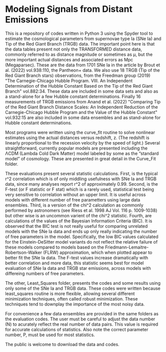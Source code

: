 # Modeling Signals from Distant Emissions

This is a repository of codes written in Python 3 using the Spyder tool to estimate the cosmological parameters from supernovae type Ia (SNe Ia) and Tip of the Red Giant Branch (TRGB) data. The important point here is that the data tables present not only the TRANSFORMED distance data, commonly referred to as distance magnitude or sometimes as μ, but the more important actual distances and associated errors as Mpc (Megaparsec). These are the data from 1701 SNe Ia in the article by Brout et al. (2022) vol.938:110, the Pantheon+ data. We also use 18 TRGB (Tip of the Red Giant Branch stars) observations, from the Freedman group (2019) "The Carnegie-Chicago Hubble Program. VIII. An Independent Determination of the Hubble Constant Based on the Tip of the Red Giant Branch" vol.882:34. These data are included in some data sets and also as a stand-alone for a few Hubble constant determinations. Finally 16 measurements of TRGB emissions from Anand et al. (2022) "Comparing Tip of the Red Giant Branch Distance Scales: An Independent Reduction of the Carnegie-Chicago Hubble Program and the Value of the Hubble Constant" vol.932:15 are also included in some data ensembles and as stand-alone for Hubble constant determinations.

Most programs were written using the curve_fit routine to solve nonlinear estimates using the actual distances versus redshift, z. (The redshift is linearly proportional to the recession velocity by the speed of light.) Several straightforward, currently popular models are presented including the ΛCDM (Lambda Cold Dark Matter) model labeled by some as the “standard model” of cosmology. These are presented in great detail in the Curve_Fit folder. 

These evaluations present several statistic calculations. First, is the typical r^2 correlation which is of only middling usefulness with SNe Ia and TRGB data, since many analyses report r^2 of approximately 0.99. Second, is the F-test (or F statistic or F stat) which is a rarely used, statistical test being very sensitive to correlation without an upper limit. It is useful across models with different number of free parametters using large data ensembles. Third, is a version of the chi^2 calculation as commonly performed by astronomers (see Riess et al. 1998 AJ Vol. 116 p. 1009-1038) but other wise is an uncommon varient of the chi^2 statistic. Fourth, are calculations of the values of the Bayesian Information Criteria (BIC).  It is observed that the BIC test is not really useful for comparing unrelated models with the SNe Ia data and ends up only really indicating the number of free parameters in the model. Specifically, the low BIC values calculated for the Einstein-DeSitter model variants do not reflect the relative failure of these models compared to models based on the Friedmann-Lemaitre-Robertson-Walker (FLRW) approximation, which when plotted appear to better fit the SNe Ia data. The F-test values increase dramatically with better correlation and more data, this statistic seems best for model evaluation of SNe Ia data and TRGB star emissions, across models with differeing numbers of free parameters.

The other, Least_Squares folder, presents the codes and some results using only some of the SNe Ia and TRGB data. These codes were written because least_squares routine is more flexible, allowing several different minimization techniques, often called robust minimization. These techniques tend to downplay the importance of the most noisy data.

For convenience a few data ensembles are provided in the same folders as the evaluation codes. The user must be careful to adjust the data number (N) to acurately reflect the real number of data pairs. This value is required for accurate calculations of statistics. Also note the correct parameter number, P, must be used for most statistics.

The public is welcome to download the data and codes.




